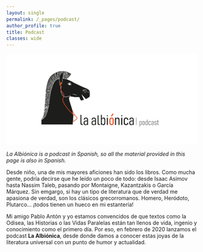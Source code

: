 ```yaml
---
layout: single
permalink: /_pages/podcast/
author_profile: true
title: Podcast
classes: wide
---
```


![image](/assets/images/albionica_podcast_apaisado.png)

*La Albiónica is a podcast in Spanish, so all the material provided in this page is also in Spanish.*

Desde niño, una de mis mayores aficiones han sido los libros. Como mucha gente, podría decirse que he leído un poco de todo: desde Isaac Asimov hasta Nassim Taleb, pasando por Montaigne, Kazantzakis o García Márquez. Sin emgargo, si hay un tipo de literatura que de verdad me apasiona de verdad, son los clásicos grecorromanos. Homero, Heródoto, Plutarco... ¡todos tienen un hueco en mi estantería!

Mi amigo Pablo Antón y yo estamos convencidos de que textos como la Odisea, las Historias o las Vidas Paralelas están tan llenos de vida, ingenio y conocimiento como el primero día. Por eso, en febrero de 2020 lanzamos el podcast **La Albiónica**, desde donde damos a conocer estas joyas de la literatura universal con un punto de humor y actualidad. 